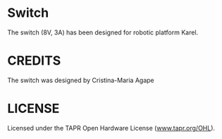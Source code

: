 Switch
======

The switch (8V, 3A) has been designed for robotic platform Karel.

CREDITS
=======
The switch was designed by Cristina-Maria Agape

LICENSE
=======
Licensed under the TAPR Open Hardware License (www.tapr.org/OHL).
